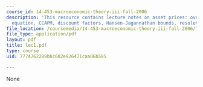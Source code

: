 ```yaml
---
course_id: 14-453-macroeconomic-theory-iii-fall-2006
description: 'This resource contains lecture notes on asset prices: overview, Euler
  equation, CCAPM, discount factors, Hansen-Jagannathan bounds, resolutions, and conclusions.'
file_location: /coursemedia/14-453-macroeconomic-theory-iii-fall-2006/7774762289bbc602e926471caa06b585_lec1.pdf
file_type: application/pdf
layout: pdf
title: lec1.pdf
type: course
uid: 7774762289bbc602e926471caa06b585

---
```

None